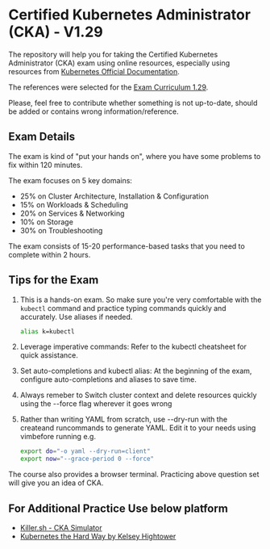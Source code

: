 # Certified Kubernetes Administrator (CKA) - V1.29

The repository will help you for taking the Certified Kubernetes Administrator (CKA) exam using online resources, especially using resources from [Kubernetes Official Documentation](https://kubernetes.io).

The references were selected for the [Exam Curriculum 1.29](https://github.com/cncf/curriculum).

Please, feel free to contribute whether something is not up-to-date, should be added or contains wrong information/reference.

## Exam Details

The exam is kind of "put your hands on", where you have some problems to fix within 120 minutes.

The exam focuses on 5 key domains:

- 25% on Cluster Architecture, Installation & Configuration
- 15% on Workloads & Scheduling
- 20% on Services & Networking
- 10% on Storage
- 30% on Troubleshooting

The exam consists of 15-20 performance-based tasks that you need to complete within 2 hours.

## Tips for the Exam

1. This is a hands-on exam. So make sure you're very comfortable with the `kubectl` command and practice typing commands quickly and accurately. Use aliases if needed.

    ```bash
    alias k=kubectl
    ```

2. Leverage imperative commands: Refer to the kubectl cheatsheet for quick assistance.

3. Set auto-completions and kubectl alias: At the beginning of the exam, configure auto-completions and aliases to save time.

4. Always remeber to Switch cluster context and delete resources quickly using the --force flag wherever it goes wrong

5. Rather than writing YAML from scratch, use --dry-run with the createand runcommands to generate YAML. Edit it to your needs using vimbefore running e.g.

    ```bash
    export do="-o yaml --dry-run=client"
    export now="--grace-period 0 --force"
    ```

The course also provides a browser terminal. Practicing above question set will give you an idea of CKA.

## For Additional Practice Use below platform

- [Killer.sh - CKA Simulator](https://killer.sh/cka)
- [Kubernetes the Hard Way by Kelsey Hightower](https://github.com/kelseyhightower/kubernetes-the-hard-way)
